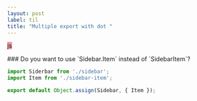 ```yaml
---
layout: post
label: til
title: "Multiple export with dot "
---
```


<p>
  
  <span class="issue-label" style="background-color: #f298a4">js</span>
  
</p>
### Do you want to use `Sidebar.Item` instead of `SidebarItem`?

```javascript
import Siderbar from './sidebar';
import Item from './sidebar-item';

export default Object.assign(Sidebar, { Item });
```

